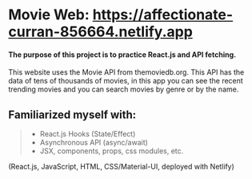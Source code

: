 # Movie Web: https://affectionate-curran-856664.netlify.app

#### The purpose of this project is to practice React.js and API fetching.

This website uses the Movie API from themoviedb.org. This API has the data of tens of thousands of movies, in this app you can see the recent trending movies and you can search movies by genre or by the name.

## Familiarized myself with:
> - React.js Hooks (State/Effect)
> - Asynchronous API (async/await)
> - JSX, components, props, css modules, etc.

(React.js, JavaScript, HTML, CSS/Material-UI, deployed with Netlify)
